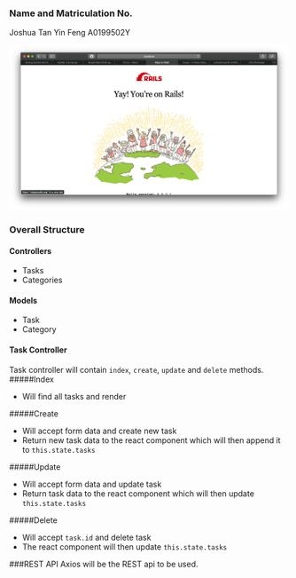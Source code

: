 ### Name and Matriculation No.
Joshua Tan Yin Feng
A0199502Y

![Proof of Installation of Rails](rails_proof.png)

### Overall Structure
#### Controllers
- Tasks
- Categories

#### Models
- Task
- Category

#### Task Controller
Task controller will contain `index`, `create`, `update` and `delete` methods.
#####Index
- Will find all tasks and render

#####Create
- Will accept form data and create new task
- Return new task data to the react component which will then append it to `this.state.tasks`

#####Update
- Will accept form data and update task
- Return task data to the react component which will then update `this.state.tasks`

#####Delete
- Will accept `task.id` and delete task
- The react component will then update `this.state.tasks`

###REST API
Axios will be the REST api to be used.
